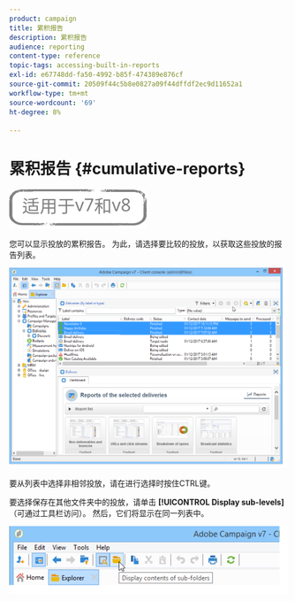```yaml
---
product: campaign
title: 累积报告
description: 累积报告
audience: reporting
content-type: reference
topic-tags: accessing-built-in-reports
exl-id: e67748dd-fa50-4992-b85f-474389e876cf
source-git-commit: 20509f44c5b8e0827a09f44dffdf2ec9d11652a1
workflow-type: tm+mt
source-wordcount: '69'
ht-degree: 8%

---
```


# 累积报告 {#cumulative-reports}

![](../../assets/common.svg)

您可以显示投放的累积报告。 为此，请选择要比较的投放，以获取这些投放的报告列表。

![](assets/s_ncs_user_report_compare_tab.png)

要从列表中选择非相邻投放，请在进行选择时按住CTRL键。

要选择保存在其他文件夹中的投放，请单击 **[!UICONTROL Display sub-levels]** （可通过工具栏访问）。 然后，它们将显示在同一列表中。

![](assets/s_ncs_user_display_children_icon.png)
